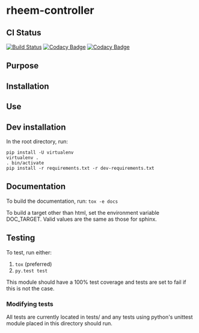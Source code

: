 # rheem-controller

## CI Status

[![Build Status](https://travis-ci.org/spresse1/rheem-controller.svg?branch=master)](https://travis-ci.org/spresse1/rheem-controller)
[![Codacy Badge](https://api.codacy.com/project/badge/Coverage/PROJECTMD5)](https://www.codacy.com/app/spresse1/remote_thermostat?utm_source=github.com&amp;utm_medium=referral&amp;utm_content=spresse1/remote_thermostat&amp;utm_campaign=Badge_Coverage)
[![Codacy Badge](https://api.codacy.com/project/badge/grade/PROJECTMD5)](https://www.codacy.com/app/steve_7/rheem-controller)

## Purpose

## Installation

## Use

## Dev installation

In the root directory, run:
```shell
pip install -U virtualenv
virtualenv .
. bin/activate
pip install -r requirements.txt -r dev-requirements.txt
```

## Documentation
To build the documentation, run:
`tox -e docs`

To build a target other than html, set the environment variable DOC_TARGET.  Valid values are the same as those for sphinx.

## Testing
To test, run either:

1. `tox` (preferred)
2. `py.test test`

This module should have a 100% test coverage and tests are set to fail if this is not the case.

### Modifying tests

All tests are currently located in tests/ and any tests using python's unittest module placed in this directory should run.


